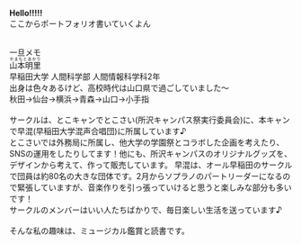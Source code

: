 <!DOCTYPE html>
<html>
<head>
<meta charset="utf-8">
<title>ポートフォリオ</title>
</head>
<body>

<hl><b>
Hello!!!!!
</b></hl>
<br>
ここからポートフォリオ書いていくよん</br>

<br>一旦メモ</br>
<ruby>山本明里<rt>やまもとあかり</rt></ruby>
<br>早稲田大学 人間科学部 人間情報科学科2年</br>
出身は色々あるけど、高校時代は山口県で過ごしていました〜
<br>秋田→仙台→横浜→青森→山口→小手指</br>
<br>サークルは、とこキャンで<abbr>とこさい</abbr>(所沢キャンパス祭実行委員会)に、本キャンで<abbr>早混</abbr>(早稲田大学混声合唱団)に所属しています♪</br>
<abbr>とこさい</abbr>では外務局に所属し、他大学の学園祭とコラボした企画を考えたり、SNSの運用をしたりしてます！他にも、所沢キャンパスのオリジナルグッズを、デザインから考えて、作って販売しています。
<abbr>早混</abbr>は、オール早稲田のサークルで団員は約80名の大きな団体です。2月からソプラノのパートリーダーになるので緊張していますが、音楽作りを引っ張っていけると思うと楽しみな部分も多いです！
<br>サークルのメンバーはいい人たちばかりで、毎日楽しい生活を送っています♪</br>
<br>そんな私の趣味は、ミュージカル鑑賞と読書です。</br>
</body>
</html>
